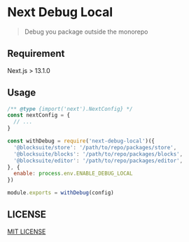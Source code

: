 # Next Debug Local

> Debug you package outside the monorepo

## Requirement

Next.js > 13.1.0

## Usage

```javascript
/** @type {import('next').NextConfig} */
const nextConfig = {
  // ...
}

const withDebug = require('next-debug-local')({
  '@blocksuite/store': '/path/to/repo/packages/store',
  '@blocksuite/blocks': '/path/to/repo/packages/blocks',
  '@blocksuite/editor': '/path/to/repo/packages/editor',
}, {
  enable: process.env.ENABLE_DEBUG_LOCAL
})

module.exports = withDebug(config)
```

## LICENSE

[MIT LICENSE](LICENSE)